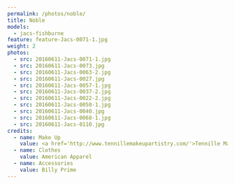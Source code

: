 ```yaml
---
permalink: /photos/noble/
title: Noble
models:
  - jacs-fishburne
feature: feature-Jacs-0071-1.jpg
weight: 2
photos:
  - src: 20160611-Jacs-0071-1.jpg
  - src: 20160611-Jacs-0073.jpg
  - src: 20160611-Jacs-0063-2.jpg
  - src: 20160611-Jacs-0027.jpg
  - src: 20160611-Jacs-0057-1.jpg
  - src: 20160611-Jacs-0037-2.jpg
  - src: 20160611-Jacs-0022-2.jpg
  - src: 20160611-Jacs-0050-1.jpg
  - src: 20160611-Jacs-0040.jpg
  - src: 20160611-Jacs-0068-1.jpg
  - src: 20160611-Jacs-0110.jpg
credits:
  - name: Make Up
    value: <a href='http://www.tennillemakeupartistry.com/'>Tennille Makeup Artistry</a>
  - name: Clothes
    value: American Apparel
  - name: Accessories
    value: Billy Prime
---
```

